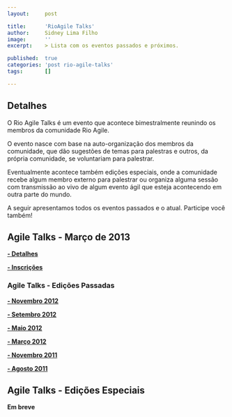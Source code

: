 ```yaml
---
layout:     post

title:      'RioAgile Talks'
author:     Sidney Lima Filho
image:      ''
excerpt:    > Lista com os eventos passados e próximos.

published:  true
categories: 'post rio-agile-talks'
tags:       []

---
```


## Detalhes

O Rio Agile Talks é um evento que acontece bimestralmente reunindo os membros da comunidade Rio Agile. 

O evento nasce com base na auto-organização dos membros da comunidade, que dão sugestões de temas para palestras e outros, da própria comunidade, se voluntariam para palestrar.

Eventualmente acontece também edições especiais, onde a comunidade recebe algum membro externo para palestrar ou organiza alguma sessão com transmissão ao vivo de algum evento ágil que esteja acontecendo em outra parte do mundo.

A seguir apresentamos todos os eventos passados e o atual. Participe você também!

## Agile Talks - Março de 2013

**<a href="agiletalks_2013_03.html"> - Detalhes</a>**

**<a href="http://rioagiletalks-eorg.eventbrite.com/#"> - Inscrições</a>**

### Agile Talks - Edições Passadas

**<a href="agiletalks_2012_11.html"> - Novembro 2012</a>**

**<a href="agiletalks_2012_09.html"> - Setembro 2012</a>**

**<a href="agiletalks_2012_05.html"> - Maio 2012</a>**

**<a href="agiletalks_2012_03.html"> - Março 2012</a>**

**<a href="agiletalks_2011_11.html"> - Novembro 2011</a>**

**<a href="agiletalks_2011_08.html"> - Agosto 2011</a>**

## Agile Talks - Edições Especiais

**Em breve** 
